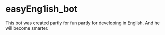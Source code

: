 # easyEng1ish_bot
This bot was created partly for fun partly for developing in English. And he will become smarter.
